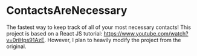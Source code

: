 # ContactsAreNecessary
The fastest way to keep track of all of your most necessary contacts!
This project is based on a React JS tutorial: https://www.youtube.com/watch?v=0riHps91AzE. However, I plan to heavily modify the project from the original.

